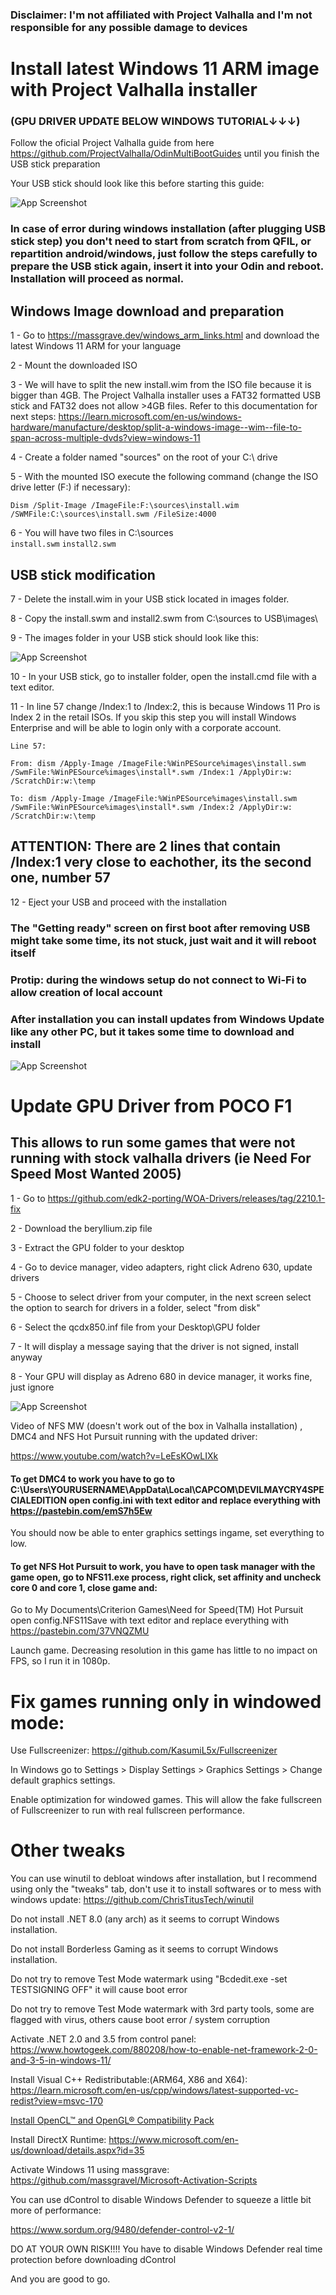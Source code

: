 ### Disclaimer: I'm not affiliated with Project Valhalla and I'm not responsible for any possible damage to devices

# Install latest Windows 11 ARM image with Project Valhalla installer
### (GPU DRIVER UPDATE BELOW WINDOWS TUTORIAL↓↓↓)

Follow the oficial Project Valhalla guide from here https://github.com/ProjectValhalla/OdinMultiBootGuides
until you finish the USB stick preparation

Your USB stick should look like this before starting this guide:

![App Screenshot](https://i.imgur.com/VHoJnOM.png)

### In case of error during windows installation (after plugging USB stick step) you don't need to start from scratch from QFIL, or repartition android/windows, just follow the steps carefully to prepare the USB stick again, insert it into your Odin and reboot. Installation will proceed as normal.

## Windows Image download and preparation
1 - Go to https://massgrave.dev/windows_arm_links.html and download the latest Windows 11 ARM for your language

2 - Mount the downloaded ISO

3 - We will have to split the new install.wim from the ISO file because it is bigger than 4GB. The Project Valhalla installer uses a FAT32 formatted USB stick and FAT32 does not allow >4GB files. Refer to this documentation for next steps: https://learn.microsoft.com/en-us/windows-hardware/manufacture/desktop/split-a-windows-image--wim--file-to-span-across-multiple-dvds?view=windows-11

4 - Create a folder named "sources" on the root of your C:\ drive

5 - With the mounted ISO execute the following command (change the ISO drive letter (F:) if necessary):

```Dism /Split-Image /ImageFile:F:\sources\install.wim /SWMFile:C:\sources\install.swm /FileSize:4000```

6 - You will have two files in C:\sources\
    ```install.swm```
    ```install2.swm```

## USB stick modification
7 - Delete the install.wim in your USB stick located in images folder.

8 - Copy the install.swm and install2.swm from C:\sources to USB\images\

9 - The images folder in your USB stick should look like this:

![App Screenshot](https://i.imgur.com/kywBTjf.png)

10 - In your USB stick, go to installer folder, open the install.cmd file with a text editor.

11 - In line 57 change /Index:1 to /Index:2, this is because Windows 11 Pro is Index 2 in the retail ISOs. If you skip this step you will install Windows Enterprise and will be able to login only with a corporate account.

    Line 57:

    From: dism /Apply-Image /ImageFile:%WinPESource%images\install.swm /SwmFile:%WinPESource%images\install*.swm /Index:1 /ApplyDir:w: /ScratchDir:w:\temp

    To: dism /Apply-Image /ImageFile:%WinPESource%images\install.swm /SwmFile:%WinPESource%images\install*.swm /Index:2 /ApplyDir:w: /ScratchDir:w:\temp

## ATTENTION: There are 2 lines that contain /Index:1 very close to eachother, its the second one, number 57

12 - Eject your USB and proceed with the installation

### The "Getting ready" screen on first boot after removing USB might take some time, its not stuck, just wait and it will reboot itself

### Protip: during the windows setup do not connect to Wi-Fi to allow creation of local account

### After installation you can install updates from Windows Update like any other PC, but it takes some time to download and install

![App Screenshot](https://i.imgur.com/p2DE1Ay.png)

# Update GPU Driver from POCO F1

## This allows to run some games that were not running with stock valhalla drivers (ie Need For Speed Most Wanted 2005)

1 - Go to https://github.com/edk2-porting/WOA-Drivers/releases/tag/2210.1-fix

2 - Download the beryllium.zip file

3 - Extract the GPU folder to your desktop

4 - Go to device manager, video adapters, right click Adreno 630, update drivers

5 - Choose to select driver from your computer, in the next screen select the option to search for drivers in a folder, select "from disk"

6 - Select the qcdx850.inf file from your Desktop\GPU folder

7 - It will display a message saying that the driver is not signed, install anyway

8 - Your GPU will display as Adreno 680 in device manager, it works fine, just ignore

![App Screenshot](https://i.imgur.com/PtKBMSR.png)

Video of NFS MW (doesn't work out of the box in Valhalla installation) , DMC4 and NFS Hot Pursuit running with the updated driver:

https://www.youtube.com/watch?v=LeEsKOwLIXk

#### To get DMC4 to work you have to go to C:\Users\YOURUSERNAME\AppData\Local\CAPCOM\DEVILMAYCRY4SPECIALEDITION open config.ini with text editor and replace everything with https://pastebin.com/emS7h5Ew

You should now be able to enter graphics settings ingame, set everything to low.

#### To get NFS Hot Pursuit to work, you have to open task manager with the game open, go to NFS11.exe process, right click, set affinity and uncheck core 0 and core 1, close game and:

Go to My Documents\Criterion Games\Need for Speed(TM) Hot Pursuit open config.NFS11Save with text editor and replace everything with https://pastebin.com/37VNQZMU

Launch game. Decreasing resolution in this game has little to no impact on FPS, so I run it in 1080p.

# Fix games running only in windowed mode:

Use Fullscreenizer: https://github.com/KasumiL5x/Fullscreenizer

In Windows go to Settings > Display Settings > Graphics Settings > Change default graphics settings.

Enable optimization for windowed games. This will allow the fake fullscreen of Fullscreenizer to run with real fullscreen performance.

# Other tweaks

You can use winutil to debloat windows after installation, but I recommend using only the "tweaks" tab, don't use it to install softwares or to mess with windows update: https://github.com/ChrisTitusTech/winutil

Do not install .NET 8.0 (any arch) as it seems to corrupt Windows installation.

Do not install Borderless Gaming as it seems to corrupt Windows installation.

Do not try to remove Test Mode watermark using "Bcdedit.exe -set TESTSIGNING OFF" it will cause boot error

Do not try to remove Test Mode watermark with 3rd party tools, some are flagged with virus, others cause boot error / system corruption

Activate .NET 2.0 and 3.5 from control panel: https://www.howtogeek.com/880208/how-to-enable-net-framework-2-0-and-3-5-in-windows-11/

Install Visual C++ Redistributable:(ARM64, X86 and X64): https://learn.microsoft.com/en-us/cpp/windows/latest-supported-vc-redist?view=msvc-170

[Install OpenCL™ and OpenGL® Compatibility Pack](https://www.microsoft.com/store/productId/9NQPSL29BFFF?ocid=pdpshare)

Install DirectX Runtime: https://www.microsoft.com/en-us/download/details.aspx?id=35

Activate Windows 11 using massgrave: https://github.com/massgravel/Microsoft-Activation-Scripts

You can use dControl to disable Windows Defender to squeeze a little bit more of performance: 

https://www.sordum.org/9480/defender-control-v2-1/

DO AT YOUR OWN RISK!!!! You have to disable Windows Defender real time protection before downloading dControl

And you are good to go.
